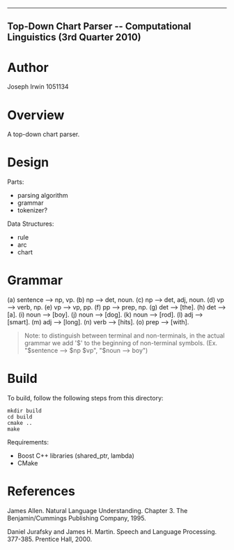   -----------------------------------------------------------------------
  Top-Down Chart Parser -- Computational Linguistics (3rd Quarter 2010)
  -----------------------------------------------------------------------

# Author

Joseph Irwin 1051134

# Overview

A top-down chart parser.

# Design

Parts:

-   parsing algorithm
-   grammar
-   tokenizer?

Data Structures:

-   rule
-   arc
-   chart

# Grammar

(a) sentence --\> np, vp.
(b) np --\> det, noun.
(c) np --\> det, adj, noun.
(d) vp --\> verb, np.
(e) vp --\> vp, pp.
(f) pp --\> prep, np.
(g) det --\> [the].
(h) det --\> [a].
(i) noun --\> [boy].
(j) noun --\> [dog].
(k) noun --\> [rod].
(l) adj --\> [smart].
(m) adj --\> [long].
(n) verb --\> [hits].
(o) prep --\> [with].

> Note: to distinguish between terminal and non-terminals, in the actual
> grammar we add '$' to the beginning of non-terminal symbols. (Ex.
> "$sentence --\> $np $vp", "$noun --\> boy")

# Build

To build, follow the following steps from this directory:

    mkdir build
    cd build
    cmake ..
    make

Requirements:

-   Boost C++ libraries (shared\_ptr, lambda)
-   CMake

# References

James Allen. Natural Language Understanding. Chapter 3. The
Benjamin/Cummings Publishing Company, 1995.

Daniel Jurafsky and James H. Martin. Speech and Language Processing.
377-385. Prentice Hall, 2000.
